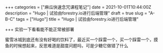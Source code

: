 +++
categories = ["麻瓜快速念咒课程笔记"]
date = 2021-10-01T10:44:00Z
description = "Hugo | 试验由forestry.io进行后端管理"
draft = true
slug = "A-B-C"
tags = ["Hugo"]
title = "Hugo | 试验由forestry.io进行后端管理"

+++
实验一下看看能不能正常被部署

蜜雪冰城到底还有没有好喝的饮料了，最近买一个踩雷一个，买一个踩雷一个，摸鱼的时候想起来，反思难道是甜度问题吗，可是少糖它做错了什么